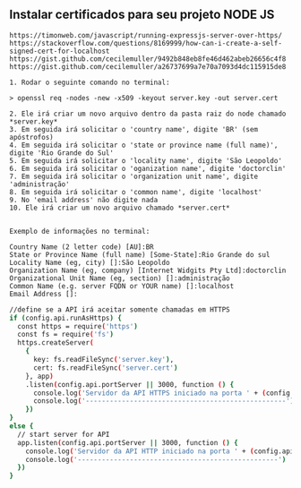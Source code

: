 ## Instalar certificados para seu projeto NODE JS

    https://timonweb.com/javascript/running-expressjs-server-over-https/
    https://stackoverflow.com/questions/8169999/how-can-i-create-a-self-signed-cert-for-localhost
    https://gist.github.com/cecilemuller/9492b848eb8fe46d462abeb26656c4f8
    https://gist.github.com/cecilemuller/a26737699a7e70a7093d4dc115915de8

    1. Rodar o seguinte comando no terminal:
    
    > openssl req -nodes -new -x509 -keyout server.key -out server.cert

    2. Ele irá criar um novo arquivo dentro da pasta raiz do node chamado *server.key*
    3. Em seguida irá solicitar o 'country name', digite 'BR' (sem apóstrofos)
    4. Em seguida irá solicitar o 'state or province name (full name)', digite 'Rio Grande do Sul'
    5. Em seguida irá solicitar o 'locality name', digite 'São Leopoldo'
    6. Em seguida irá solicitar o 'oganization name', digite 'doctorclin'
    7. Em seguida irá solicitar o 'organization unit name', digite 'administração'
    8. Em seguida irá solicitar o 'common name', digite 'localhost'
    9. No 'email address' não digite nada
    10. Ele irá criar um novo arquivo chamado *server.cert*


    Exemplo de informações no terminal:

    Country Name (2 letter code) [AU]:BR
    State or Province Name (full name) [Some-State]:Rio Grande do sul
    Locality Name (eg, city) []:São Leopoldo
    Organization Name (eg, company) [Internet Widgits Pty Ltd]:doctorclin
    Organizational Unit Name (eg, section) []:administração
    Common Name (e.g. server FQDN or YOUR name) []:localhost
    Email Address []:
    
    
```bash javascript
//define se a API irá aceitar somente chamadas em HTTPS
if (config.api.runAsHttps) {
  const https = require('https')
  const fs = require('fs')
  https.createServer(
    {
      key: fs.readFileSync('server.key'),
      cert: fs.readFileSync('server.cert')
    }, app)
    .listen(config.api.portServer || 3000, function () {
      console.log('Servidor da API HTTPS iniciado na porta ' + (config.api.portServer || 3000) + ' em ' + Date())
      console.log('--------------------------------------------------')
    })
}
else {
  // start server for API
  app.listen(config.api.portServer || 3000, function () {
    console.log('Servidor da API HTTP iniciado na porta ' + (config.api.portServer || 3000) + ' em ' + Date())
    console.log('--------------------------------------------------')
  })
}
```
